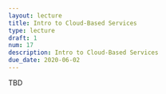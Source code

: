 ```yaml
---
layout: lecture
title: Intro to Cloud-Based Services
type: lecture
draft: 1
num: 17
description: Intro to Cloud-Based Services
due_date: 2020-06-02
---
```


TBD